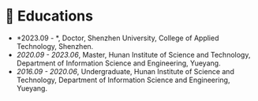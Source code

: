 # 📖 Educations
- *2023.09 - *, Doctor, Shenzhen University, College of Applied Technology, Shenzhen.
- *2020.09 - 2023.06*, Master, Hunan Institute of Science and Technology, Department of Information Science and Engineering, Yueyang.
- *2016.09 - 2020.06*, Undergraduate, Hunan Institute of Science and Technology, Department of Information Science and Engineering, Yueyang.